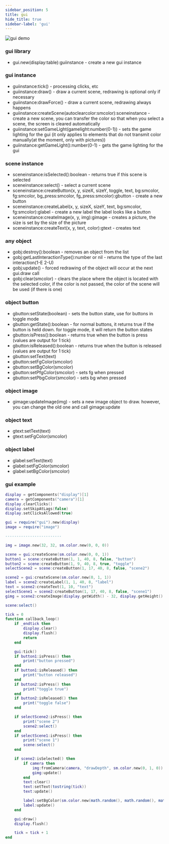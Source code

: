 ```yaml
---
sidebar_position: 5
title: gui
hide_title: true
sidebar-label: 'gui'
---
```


![gui demo](/img/gui_demo.png)

### gui library
* gui.new(display:table):guiinstance - create a new gui instance

### gui instance
* guiinstance:tick() - processing clicks, etc
* guiinstance:draw() - draw a current scene, redrawing is optional only if necessary
* guiinstance:drawForce() - draw a current scene, redrawing always happens
* guiinstance:createScene(autoclearcolor:smcolor):sceneinstance - create a new scene, you can transfer the color so that when you select a scene, the screen is cleared automatically
* guiinstance:setGameLight(gamelight:number(0-1)) - sets the game lighting for the gui (it only applies to elements that do not transmit color manually(at the moment, only with pictures))
* guiinstance:getGameLight():number(0-1) - gets the game lighting for the gui

### scene instance
* sceneinstance:isSelected():boolean - returns true if this scene is selected
* sceneinstance:select() - select a current scene
* sceneinstance:createButton(x, y, sizeX, sizeY, toggle, text, bg:smcolor, fg:smcolor, bg_press:smcolor, fg_press:smcolor):gbutton - create a new button
* sceneinstance:createLabel(x, y, sizeX, sizeY, text, bg:smcolor, fg:smcolor):glabel - create a new label
the label looks like a button
* sceneinstance:createImage(x, y, img):gimage - creates a picture, the size is set by the size of the picture
* sceneinstance:createText(x, y, text, color):gtext - creates text


### any object
* gobj:destroy():boolean - removes an object from the list
* gobj:getLastInteractionType():number or nil - returns the type of the last interaction(1-E 2-U)
* gobj:update() - forced redrawing of the object will occur at the next gui.draw call
* gobj:clear(smcolor) - clears the place where the object is located with the selected color, if the color is not passed, the color of the scene will be used (if there is one)

### object button
* gbutton:setState(boolean) - sets the button state, use for buttons in toggle mode
* gbutton:getState():boolean - for normal buttons, it returns true if the button is held down. for toggle mode, it will return the button states
* gbutton:isPress():boolean - returns true when the button is press (values are output for 1 tick)
* gbutton:isReleased():boolean - returns true when the button is released (values are output for 1 tick)
* gbutton:setText(text)
* gbutton:setFgColor(smcolor)
* gbutton:setBgColor(smcolor)
* gbutton:setPfgColor(smcolor) - sets fg when pressed
* gbutton:setPbgColor(smcolor) - sets bg when pressed

### object image
* gimage:updateImage(img) - sets a new image object to draw. however, you can change the old one and call gimage:update

### object text
* gtext:setText(text)
* gtext:setFgColor(smcolor)

### object label
* glabel:setText(text)
* glabel:setFgColor(smcolor)
* glabel:setBgColor(smcolor)



### gui example
```lua
display = getComponents("display")[1]
camera = getComponents("camera")[1]
display.clearClicks()
display.setSkipAtLags(false)
display.setClicksAllowed(true)

gui = require("gui").new(display)
image = require("image")

-------------------------

img = image.new(32, 32, sm.color.new(0, 0, 0))

scene = gui:createScene(sm.color.new(0, 0, 1))
button1 = scene:createButton(1, 1, 40, 8, false, "button")
button2 = scene:createButton(1, 9, 40, 8, true, "toggle")
selectScene2 = scene:createButton(1, 17, 40, 8, false, "scene2")

scene2 = gui:createScene(sm.color.new(0, 1, 1))
label = scene2:createLabel(1, 1, 40, 8, "label")
text = scene2:createText(1, 10, "text")
selectScene1 = scene2:createButton(1, 17, 40, 8, false, "scene1")
gimg = scene2:createImage(display.getWidth() - 32, display.getHeight() - 32, img)

scene:select()

tick = 0
function callback_loop()
    if _endtick then
        display.clear()
        display.flush()
        return
    end

    gui:tick()
    if button1:isPress() then
        print("button pressed")
    end
    if button1:isReleased() then
        print("button released")
    end
    if button2:isPress() then
        print("toggle true")
    end
    if button2:isReleased() then
        print("toggle false")
    end

    if selectScene2:isPress() then
        print("scene 2")
        scene2:select()
    end
    if selectScene1:isPress() then
        print("scene 1")
        scene:select()
    end

    if scene2:isSelected() then
        if camera then
            img:fromCamera(camera, "drawDepth", sm.color.new(0, 1, 0))
            gimg:update()
        end
        text:clear()
        text:setText(tostring(tick))
        text:update()

        label:setBgColor(sm.color.new(math.random(), math.random(), math.random()))
        label:update()
    end

    gui:draw()
    display.flush()

    tick = tick + 1
end
```